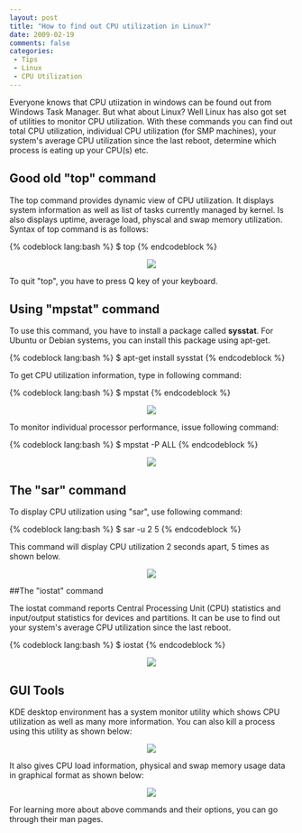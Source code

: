 ```yaml
---
layout: post
title: "How to find out CPU utilization in Linux?"
date: 2009-02-19
comments: false
categories:
 - Tips
 - Linux
 - CPU Utilization
---
```


Everyone knows that CPU utiization in windows can be found out from Windows Task Manager. But what about Linux? Well Linux has also got set of utilities to monitor CPU utilization. With these commands you can find out total CPU utilization, individual CPU utilization (for SMP machines), your system's average CPU utilization since the last reboot, determine which process is eating up your CPU(s) etc.

## Good old "top" command

The top command provides dynamic view of CPU utilization. It displays system information as well as list of tasks currently managed by kernel. Is also displays uptime, average load,  physcal and swap memory utilization. Syntax of top command is as follows:

{% codeblock lang:bash %}
$ top
{% endcodeblock %}

<div style="TEXT-ALIGN: center"><img src="http://1.bp.blogspot.com/__GfZLYkxICU/SZ1EdKuhqvI/AAAAAAAAKaQ/IOyFqTaYkPU/s400/top.jpeg" /></div>

To quit "top", you have to press Q key of your keyboard.

## Using "mpstat" command

To use this command, you have to install a package called **sysstat**. For Ubuntu or Debian systems, you can install this package using apt-get.

{% codeblock lang:bash %}
$ apt-get install sysstat
{% endcodeblock %}

To get CPU utilization information, type in following command:

{% codeblock lang:bash %}
$ mpstat
{% endcodeblock %}
<div style="TEXT-ALIGN: center"><img src="http://3.bp.blogspot.com/__GfZLYkxICU/SZ1HYqBN79I/AAAAAAAAKaY/ao4jzWcMSus/s400/mpstat.jpeg" /></div>

To monitor individual processor performance, issue following command:

{% codeblock lang:bash %}
$ mpstat -P ALL
{% endcodeblock %}

<div style="TEXT-ALIGN: center"><img src="http://1.bp.blogspot.com/__GfZLYkxICU/SZ1JWeK086I/AAAAAAAAKag/R4CJFb-PlnA/s400/mpstat+all.jpeg" /></div>

## The "sar" command

To display CPU utilization using "sar", use following command:

{% codeblock lang:bash %}
$ sar -u 2 5
{% endcodeblock %}

This command will display CPU utilization 2 seconds apart, 5 times as shown below.

<div style="TEXT-ALIGN: center"><img src="http://4.bp.blogspot.com/__GfZLYkxICU/SZ1K8P-YVzI/AAAAAAAAKao/f2vTLV8Zkjk/s400/sar.jpeg" /></div>

##The "iostat" command

The iostat command reports Central Processing Unit (CPU) statistics and input/output statistics for devices and partitions. It can be use to find out your system's average CPU utilization since the last reboot.

{% codeblock lang:bash %}
$ iostat
{% endcodeblock %}

<div style="TEXT-ALIGN: center"><img src="http://4.bp.blogspot.com/__GfZLYkxICU/SZ1LmKj8Z3I/AAAAAAAAKaw/EeBQkTTH7v8/s400/iostat.jpeg" /></div>

## GUI Tools

KDE desktop environment has a system monitor utility which shows CPU utilization as well as many more information. You can also kill a process using this utility as shown below:

<div style="TEXT-ALIGN: center"><img src="http://3.bp.blogspot.com/__GfZLYkxICU/SZ1M9w041ZI/AAAAAAAAKa4/G-bjtEnPAPA/s400/sysmonitor.jpeg" /></div>

It also gives CPU load information, physical and swap memory usage data in graphical format as shown below:

<div style="TEXT-ALIGN: center"><img src="http://1.bp.blogspot.com/__GfZLYkxICU/SZ1NZMUJ8DI/AAAAAAAAKbA/Uza7zAQCz8E/s400/sysmonitor+more.jpeg" /></div>

For learning more about above commands and their options, you can go through their man pages.
